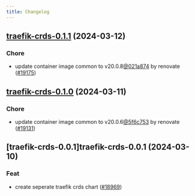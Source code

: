 ```yaml
---
title: Changelog
---
```




## [traefik-crds-0.1.1](https://github.com/truecharts/charts/compare/traefik-crds-0.1.0...traefik-crds-0.1.1) (2024-03-12)

### Chore



- update container image common to v20.0.8[@021a874](https://github.com/021a874) by renovate ([#19175](https://github.com/truecharts/charts/issues/19175))


## [traefik-crds-0.1.0](https://github.com/truecharts/charts/compare/traefik-crds-0.0.1...traefik-crds-0.1.0) (2024-03-11)

### Chore



- update container image common to v20.0.6[@5f6c753](https://github.com/5f6c753) by renovate ([#19131](https://github.com/truecharts/charts/issues/19131))


## [traefik-crds-0.0.1]traefik-crds-0.0.1 (2024-03-10)

### Feat



- create seperate traefik crds chart ([#18969](https://github.com/truecharts/charts/issues/18969))